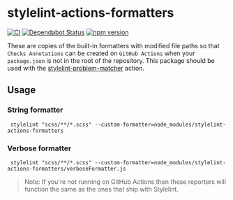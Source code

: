 # stylelint-actions-formatters

[![CI](https://github.com/xt0rted/stylelint-actions-formatters/workflows/CI/badge.svg)](https://github.com/xt0rted/stylelint-actions-formatters/actions?query=workflow%3ACI)
[![Dependabot Status](https://api.dependabot.com/badges/status?host=github&repo=xt0rted/stylelint-actions-formatters)](https://dependabot.com)
[![npm version](https://img.shields.io/npm/v/stylelint-actions-formatters)](https://www.npmjs.com/package/stylelint-actions-formatters)

These are copies of the built-in formatters with modified file paths so that `Checks Annotations` can be created on `GitHub Actions` when your `package.json` is not in the root of the repository.
This package should be used with the [stylelint-problem-matcher](https://github.com/xt0rted/stylelint-problem-matcher) action.

## Usage

### String formatter

```console
 stylelint "scss/**/*.scss" --custom-formatter=node_modules/stylelint-actions-formatters
```

### Verbose formatter

```console
 stylelint "scss/**/*.scss" --custom-formatter=node_modules/stylelint-actions-formatters/verboseFormatter.js
```

> Note: If you're not running on GitHub Actions then these reporters will function the same as the ones that ship with Stylelint.
